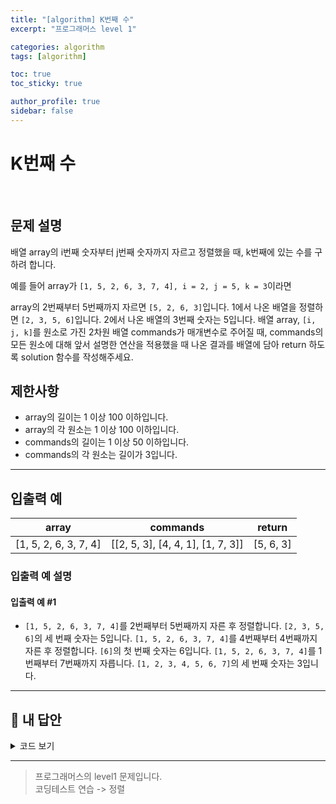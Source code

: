 ```yaml
---
title: "[algorithm] K번째 수"
excerpt: "프로그래머스 level 1"

categories: algorithm
tags: [algorithm]

toc: true
toc_sticky: true

author_profile: true
sidebar: false
---
```


# K번째 수

<br/>

## 문제 설명

배열 array의 i번째 숫자부터 j번째 숫자까지 자르고 정렬했을 때, k번째에 있는 수를 구하려 합니다.

예를 들어 array가 `[1, 5, 2, 6, 3, 7, 4], i = 2, j = 5, k = 3`이라면

array의 2번째부터 5번째까지 자르면 `[5, 2, 6, 3]`입니다.
1에서 나온 배열을 정렬하면 `[2, 3, 5, 6]`입니다.
2에서 나온 배열의 3번째 숫자는 5입니다.
배열 array, `[i, j, k]`를 원소로 가진 2차원 배열 commands가 매개변수로 주어질 때, commands의 모든 원소에 대해 앞서 설명한 연산을 적용했을 때 나온 결과를 배열에 담아 return 하도록 solution 함수를 작성해주세요.

## 제한사항

- array의 길이는 1 이상 100 이하입니다.
- array의 각 원소는 1 이상 100 이하입니다.
- commands의 길이는 1 이상 50 이하입니다.
- commands의 각 원소는 길이가 3입니다.

---

## 입출력 예

|         array         |             commands              |  return   |
| :-------------------: | :-------------------------------: | :-------: |
| [1, 5, 2, 6, 3, 7, 4] | [[2, 5, 3], [4, 4, 1], [1, 7, 3]] | [5, 6, 3] |

### 입출력 예 설명

#### 입출력 예 #1

- `[1, 5, 2, 6, 3, 7, 4]`를 2번째부터 5번째까지 자른 후 정렬합니다. `[2, 3, 5, 6]`의 세 번째 숫자는 5입니다.
  `[1, 5, 2, 6, 3, 7, 4]`를 4번째부터 4번째까지 자른 후 정렬합니다. `[6]`의 첫 번째 숫자는 6입니다.
  `[1, 5, 2, 6, 3, 7, 4]`를 1번째부터 7번째까지 자릅니다. `[1, 2, 3, 4, 5, 6, 7]`의 세 번째 숫자는 3입니다.

---

## 🐤 내 답안

<details>
<summary>코드 보기</summary>
<div markdown="1">

```js
function solution(array, commands) {
  const answer = [];

  for (let idx = 0; idx < commands.length; idx++) {
    const i = commands[idx][0];
    const j = commands[idx][1];
    const k = commands[idx][2];

    // array를 i번째 부터 j번째까지 자른 결과를 저장
    const result = array.slice(i - 1, j).sort((a, b) => {
      return a - b; // 오름차순
      // return a > b ? 1 : -1;
    });
    answer.push(result[k - 1]);
  }
  return answer;
}
```

</div>
</details>

---

> 프로그래머스의 level1 문제입니다.<br />
> 코딩테스트 연습 -> 정렬
